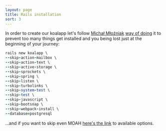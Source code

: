 ```yaml
---
layout: page
title: Rails installation
sort: 3
---
```


In order to create our koalapp let's follow [Michał Młoźniak](https://github.com/ronin) [way of doing]( https://twitter.com/roninek/status/1219196994964639744) it to prevent too many things get installed and you being lost just at the beginning of your journey:

``` ruby
rails new koalapp \
--skip-action-mailbox \
--skip-action-text \
--skip-active-storage \
--skip-sprockets \
--skip-spring \
--skip-listen \
--skip-turbolinks \
--skip-system-test \
--skip-test \
--skip-javascript \
--skip-bootsnap \
--skip-webpack-install \
--database=postgresql
```

...and if you want to skip even MOAH [here's the link](https://gist.github.com/eliotsykes/ace0222174804372b51a) to available options.
